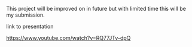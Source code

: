 This project will be improved on in future but with limited time this will be my submission.


link to presentation

https://www.youtube.com/watch?v=RQ77JTv-dpQ
